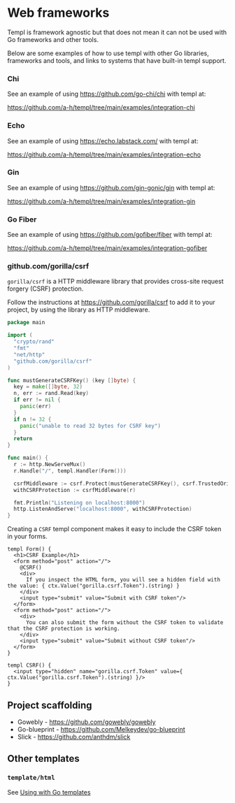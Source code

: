 # Web frameworks

Templ is framework agnostic but that does not mean it can not be used with Go frameworks and other tools.

Below are some examples of how to use templ with other Go libraries, frameworks and tools, and links to systems that have built-in templ support.

### Chi

See an example of using https://github.com/go-chi/chi with templ at:

https://github.com/a-h/templ/tree/main/examples/integration-chi

### Echo

See an example of using https://echo.labstack.com/ with templ at:

https://github.com/a-h/templ/tree/main/examples/integration-echo

### Gin

See an example of using https://github.com/gin-gonic/gin with templ at:

https://github.com/a-h/templ/tree/main/examples/integration-gin

### Go Fiber

See an example of using https://github.com/gofiber/fiber with templ at:

https://github.com/a-h/templ/tree/main/examples/integration-gofiber

### github.com/gorilla/csrf

`gorilla/csrf` is a HTTP middleware library that provides cross-site request forgery (CSRF) protection.

Follow the instructions at https://github.com/gorilla/csrf to add it to your project, by using the library as HTTP middleware.

```go title="main.go"
package main

import (
  "crypto/rand"
  "fmt"
  "net/http"
  "github.com/gorilla/csrf"
)

func mustGenerateCSRFKey() (key []byte) {
  key = make([]byte, 32)
  n, err := rand.Read(key)
  if err != nil {
    panic(err)
  }
  if n != 32 {
    panic("unable to read 32 bytes for CSRF key")
  }
  return
}

func main() {
  r := http.NewServeMux()
  r.Handle("/", templ.Handler(Form()))

  csrfMiddleware := csrf.Protect(mustGenerateCSRFKey(), csrf.TrustedOrigins([]string{"localhost:8000"}))
  withCSRFProtection := csrfMiddleware(r)

  fmt.Println("Listening on localhost:8000")
  http.ListenAndServe("localhost:8000", withCSRFProtection)
}
```

Creating a `CSRF` templ component makes it easy to include the CSRF token in your forms.

```templ title="form.templ"
templ Form() {
  <h1>CSRF Example</h1>
  <form method="post" action="/">
    @CSRF()
    <div>
      If you inspect the HTML form, you will see a hidden field with the value: { ctx.Value("gorilla.csrf.Token").(string) }
    </div>
    <input type="submit" value="Submit with CSRF token"/>
  </form>
  <form method="post" action="/">
    <div>
      You can also submit the form without the CSRF token to validate that the CSRF protection is working.
    </div>
    <input type="submit" value="Submit without CSRF token"/>
  </form>
}

templ CSRF() {
  <input type="hidden" name="gorilla.csrf.Token" value={ ctx.Value("gorilla.csrf.Token").(string) }/>
}
```

## Project scaffolding

- Gowebly - https://github.com/gowebly/gowebly
- Go-blueprint - https://github.com/Melkeydev/go-blueprint
- Slick - https://github.com/anthdm/slick

## Other templates

### `template/html`

See [Using with Go templates](../syntax-and-usage/using-with-go-templates)
